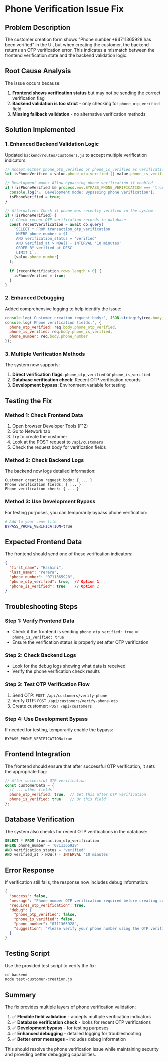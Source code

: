 # Phone Verification Issue Fix

## Problem Description

The customer creation form shows "Phone number +94711365928 has been verified" in the UI, but when creating the customer, the backend returns an OTP verification error. This indicates a mismatch between the frontend verification state and the backend validation logic.

## Root Cause Analysis

The issue occurs because:

1. **Frontend shows verification status** but may not be sending the correct verification flag
2. **Backend validation is too strict** - only checking for `phone_otp_verified` field
3. **Missing fallback validation** - no alternative verification methods

## Solution Implemented

### 1. Enhanced Backend Validation Logic

Updated `backend/routes/customers.js` to accept multiple verification indicators:

```javascript
// Accept either phone_otp_verified or phone_is_verified as verification status
let isPhoneVerified = value.phone_otp_verified || value.phone_is_verified;

// Development mode: Allow bypassing phone verification if enabled
if (!isPhoneVerified && process.env.BYPASS_PHONE_VERIFICATION === 'true') {
  console.log('⚠️  Development mode: Bypassing phone verification');
  isPhoneVerified = true;
}

// Alternative: Check if phone was recently verified in the system
if (!isPhoneVerified) {
  // Check recent OTP verification records in database
  const recentVerification = await db.query(
    `SELECT * FROM transaction_otp_verification 
     WHERE phone_number = $1 
     AND verification_status = 'verified' 
     AND verified_at > NOW() - INTERVAL '10 minutes'
     ORDER BY verified_at DESC 
     LIMIT 1`,
    [value.phone_number]
  );
  
  if (recentVerification.rows.length > 0) {
    isPhoneVerified = true;
  }
}
```

### 2. Enhanced Debugging

Added comprehensive logging to help identify the issue:

```javascript
console.log('Customer creation request body:', JSON.stringify(req.body, null, 2));
console.log('Phone verification fields:', {
  phone_otp_verified: req.body.phone_otp_verified,
  phone_is_verified: req.body.phone_is_verified,
  phone_number: req.body.phone_number
});
```

### 3. Multiple Verification Methods

The system now supports:

1. **Direct verification flags**: `phone_otp_verified` or `phone_is_verified`
2. **Database verification check**: Recent OTP verification records
3. **Development bypass**: Environment variable for testing

## Testing the Fix

### Method 1: Check Frontend Data

1. Open browser Developer Tools (F12)
2. Go to Network tab
3. Try to create the customer
4. Look at the POST request to `/api/customers`
5. Check the request body for verification fields

### Method 2: Check Backend Logs

The backend now logs detailed information:

```
Customer creation request body: { ... }
Phone verification fields: { ... }
Phone verification check: { ... }
```

### Method 3: Use Development Bypass

For testing purposes, you can temporarily bypass phone verification:

```bash
# Add to your .env file
BYPASS_PHONE_VERIFICATION=true
```

## Expected Frontend Data

The frontend should send one of these verification indicators:

```json
{
  "first_name": "Hashini",
  "last_name": "Perera",
  "phone_number": "0711365928",
  "phone_otp_verified": true,  // Option 1
  "phone_is_verified": true    // Option 2
}
```

## Troubleshooting Steps

### Step 1: Verify Frontend Data
- Check if the frontend is sending `phone_otp_verified: true` or `phone_is_verified: true`
- Ensure the verification status is properly set after OTP verification

### Step 2: Check Backend Logs
- Look for the debug logs showing what data is received
- Verify the phone verification check results

### Step 3: Test OTP Verification Flow
1. Send OTP: `POST /api/customers/verify-phone`
2. Verify OTP: `POST /api/customers/verify-phone-otp`
3. Create customer: `POST /api/customers`

### Step 4: Use Development Bypass
If needed for testing, temporarily enable the bypass:

```env
BYPASS_PHONE_VERIFICATION=true
```

## Frontend Integration

The frontend should ensure that after successful OTP verification, it sets the appropriate flag:

```javascript
// After successful OTP verification
const customerData = {
  // ... other fields
  phone_otp_verified: true,  // Set this after OTP verification
  phone_is_verified: true    // Or this field
};
```

## Database Verification

The system also checks for recent OTP verifications in the database:

```sql
SELECT * FROM transaction_otp_verification 
WHERE phone_number = '0711365928' 
AND verification_status = 'verified' 
AND verified_at > NOW() - INTERVAL '10 minutes'
```

## Error Response

If verification still fails, the response now includes debug information:

```json
{
  "success": false,
  "message": "Phone number OTP verification required before creating customer",
  "requires_otp_verification": true,
  "debug": {
    "phone_otp_verified": false,
    "phone_is_verified": false,
    "phone_number": "0711365928",
    "suggestion": "Please verify your phone number using the OTP verification process"
  }
}
```

## Testing Script

Use the provided test script to verify the fix:

```bash
cd backend
node test-customer-creation.js
```

## Summary

The fix provides multiple layers of phone verification validation:

1. ✅ **Flexible field validation** - accepts multiple verification indicators
2. ✅ **Database verification check** - looks for recent OTP verifications
3. ✅ **Development bypass** - for testing purposes
4. ✅ **Enhanced debugging** - detailed logging for troubleshooting
5. ✅ **Better error messages** - includes debug information

This should resolve the phone verification issue while maintaining security and providing better debugging capabilities.
